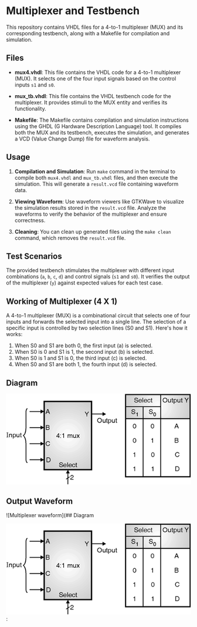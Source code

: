 # Multiplexer and Testbench

This repository contains VHDL files for a 4-to-1 multiplexer (MUX) and its corresponding testbench, along with a Makefile for compilation and simulation.

## Files

- **mux4.vhdl**: This file contains the VHDL code for a 4-to-1 multiplexer (MUX). It selects one of the four input signals based on the control inputs `s1` and `s0`.

- **mux_tb.vhdl**: This file contains the VHDL testbench code for the multiplexer. It provides stimuli to the MUX entity and verifies its functionality.

- **Makefile**: The Makefile contains compilation and simulation instructions using the GHDL (G Hardware Description Language) tool. It compiles both the MUX and its testbench, executes the simulation, and generates a VCD (Value Change Dump) file for waveform analysis.

## Usage

1. **Compilation and Simulation**: Run `make` command in the terminal to compile both `mux4.vhdl` and `mux_tb.vhdl` files, and then execute the simulation. This will generate a `result.vcd` file containing waveform data.

2. **Viewing Waveform**: Use waveform viewers like GTKWave to visualize the simulation results stored in the `result.vcd` file. Analyze the waveforms to verify the behavior of the multiplexer and ensure correctness.

3. **Cleaning**: You can clean up generated files using the `make clean` command, which removes the `result.vcd` file.

## Test Scenarios

The provided testbench stimulates the multiplexer with different input combinations (`a`, `b`, `c`, `d`) and control signals (`s1` and `s0`). It verifies the output of the multiplexer (`y`) against expected values for each test case.

## Working of Multiplexer (4 X 1)

A 4-to-1 multiplexer (MUX) is a combinational circuit that selects one of four inputs and forwards the selected input into a single line. The selection of a specific input is controlled by two selection lines (S0 and S1). Here's how it works:

1. When S0 and S1 are both 0, the first input (a) is selected.
2. When S0 is 0 and S1 is 1, the second input (b) is selected.
3. When S0 is 1 and S1 is 0, the third input (c) is selected.
4. When S0 and S1 are both 1, the fourth input (d) is selected.



## Diagram

![Multiplexer diagram](https://github.com/Samirlamichhane10/Vhdl-assignments/blob/main/mux/mux1.png)
## Output Waveform

![Multiplexer waveform](## Diagram

![Multiplexer diagram](https://github.com/Samirlamichhane10/Vhdl-assignments/blob/main/mux/mux1.png):


